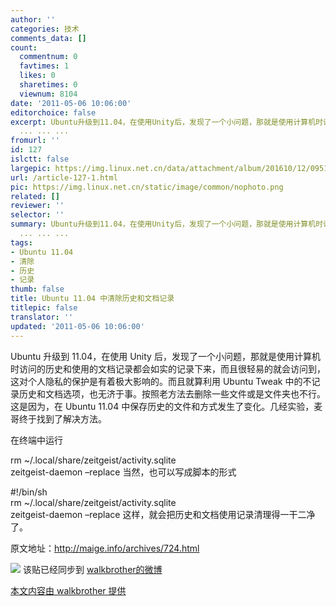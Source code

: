 ```yaml
---
author: ''
categories: 技术
comments_data: []
count:
  commentnum: 0
  favtimes: 1
  likes: 0
  sharetimes: 0
  viewnum: 8104
date: '2011-05-06 10:06:00'
editorchoice: false
excerpt: Ubuntu升级到11.04，在使用Unity后，发现了一个小问题，那就是使用计算机时访问的历史和使用的文档记录都会如实的记录下来，而且很轻易的就会访问到，这对个人隐私
  ... ... ...
fromurl: ''
id: 127
islctt: false
largepic: https://img.linux.net.cn/data/attachment/album/201610/12/095124vr9cmdgilii8rrwr.png
url: /article-127-1.html
pic: https://img.linux.net.cn/static/image/common/nophoto.png
related: []
reviewer: ''
selector: ''
summary: Ubuntu升级到11.04，在使用Unity后，发现了一个小问题，那就是使用计算机时访问的历史和使用的文档记录都会如实的记录下来，而且很轻易的就会访问到，这对个人隐私
  ... ... ...
tags:
- Ubuntu 11.04
- 清除
- 历史
- 记录
thumb: false
title: Ubuntu 11.04 中清除历史和文档记录
titlepic: false
translator: ''
updated: '2011-05-06 10:06:00'
---
```


Ubuntu 升级到 11.04，在使用 Unity 后，发现了一个小问题，那就是使用计算机时访问的历史和使用的文档记录都会如实的记录下来，而且很轻易的就会访问到，这对个人隐私的保护是有着极大影响的。而且就算利用 Ubuntu Tweak 中的不记录历史和文档选项，也无济于事。按照老方法去删除一些文件或是文件夹也不行。这是因为，在 Ubuntu 11.04 中保存历史的文件和方式发生了变化。几经实验，麦哥终于找到了解决方法。


在终端中运行


rm ~/.local/share/zeitgeist/activity.sqlite  
 zeitgeist-daemon –replace
当然，也可以写成脚本的形式


#!/bin/sh  
 rm ~/.local/share/zeitgeist/activity.sqlite  
 zeitgeist-daemon –replace
这样，就会把历史和文档使用记录清理得一干二净了。


原文地址：<http://maige.info/archives/724.html>


 ![](http://linux.cn/xwb/images/bgimg/icon_logo.png) 该贴已经同步到 [walkbrother的微博](http://api.t.sina.com.cn/1671592774/statuses/10073592879)


 


[本文内容由 walkbrother 提供](http://linux.cn/thread-7185-1-1.html)